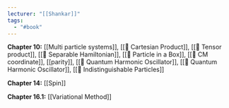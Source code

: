 ```yaml
---
lecturer: "[[Shankar]]"
tags:
  - "#book"
---
```

**Chapter 10:** [[Multi particle systems]], [[📘 Cartesian Product]], [[📘 Tensor product]], [[📘 Separable Hamiltonian]], [[📗 Particle in a Box]], [[📙 CM coordinate]], [[parity]], [[📘 Quantum Harmonic Oscillator]], [[📗 Quantum Harmonic Oscillator]], [[📘 Indistinguishable Particles]]

**Chapter 14:** [[Spin]]

**Chapter 16.1:** [[Variational Method]]